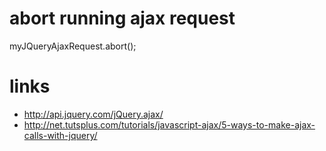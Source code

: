 # abort running ajax request

myJQueryAjaxRequest.abort();

# links

* http://api.jquery.com/jQuery.ajax/
* http://net.tutsplus.com/tutorials/javascript-ajax/5-ways-to-make-ajax-calls-with-jquery/
